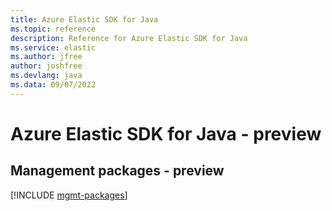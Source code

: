 ```yaml
---
title: Azure Elastic SDK for Java
ms.topic: reference
description: Reference for Azure Elastic SDK for Java
ms.service: elastic
ms.author: jfree
author: joshfree
ms.devlang: java
ms.data: 09/07/2022
---
```

# Azure Elastic SDK for Java - preview

## Management packages - preview
[!INCLUDE [mgmt-packages](elastic-mgmt-index.md)]
